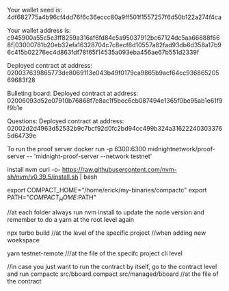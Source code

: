 Your wallet seed is: 4df682775a4b96cf4dd76f6c36eccc80a9ff501f1557257f6d50b122a274f4ca

Your wallet address is: c945900a55c5e3ff8259a316af6fd84c5a95037912bc67124dc5aa66888f668f|03000781b20eb32efa16328704c7c8ecf8d10557a82fad93db6d358a17b96c415b02276ec4d863fdf78f65f14535a093eba456ae67b551d2339f

Deployed contract at address: 020037639865773de8069113e043b49f0179ca9865b9acf64cc93686520569683f28

Bulleting board:
Deployed contract at address: 02006093d52e07910b76868f7e8ac1f5bec6cb087494e1365f0be95ab1e61f9f9b1e

Questions:
Deployed contract at address: 02002d2d4963d52532b9c7bcf92d0fc2bd94cc499b324a316222403033765d64739e


To run the proof server
docker run -p 6300:6300 midnightnetwork/proof-server -- 'midnight-proof-server --network testnet'

install nvm
curl -o- https://raw.githubusercontent.com/nvm-sh/nvm/v0.39.5/install.sh | bash

export COMPACT_HOME="/home/erick/my-binaries/compactc"
export PATH="$COMPACT_HOME:$PATH"

//at each folder always run nvm install to update the node version and remember to do a yarn at the root level again

npx turbo build //at the level of the specific project  //when adding new woekspace

yarn testnet-remote ///at the file of the specifc project cli level



//in case you just want to run the contract by itself, go to the contract level and run
compactc src/bboard.compact src/managed/bboard   //at the file of the contract




